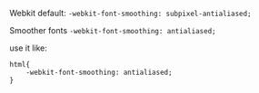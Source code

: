 Webkit default:
`-webkit-font-smoothing: subpixel-antialiased;`

Smoother fonts
`-webkit-font-smoothing: antialiased;`

use it like:
```
html{
    -webkit-font-smoothing: antialiased;
}
```